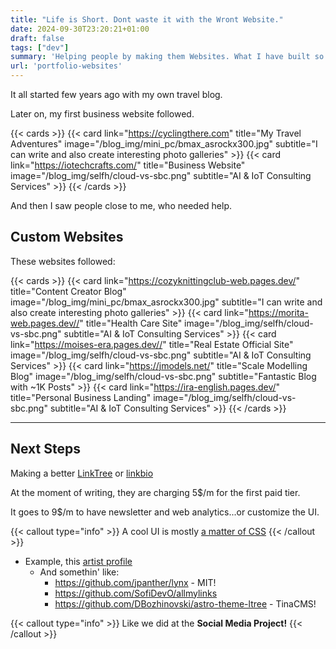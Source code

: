 ```yaml
---
title: "Life is Short. Dont waste it with the Wront Website."
date: 2024-09-30T23:20:21+01:00
draft: false
tags: ["dev"]
summary: 'Helping people by making them Websites. What I have built so far.'
url: 'portfolio-websites'
---
```



It all started few years ago with my own travel blog.

Later on, my first business website followed.

{{< cards >}}
  {{< card link="https://cyclingthere.com" title="My Travel Adventures" image="/blog_img/mini_pc/bmax_asrockx300.jpg" subtitle="I can write and also create interesting photo galleries" >}}
  {{< card link="https://iotechcrafts.com/" title="Business Website" image="/blog_img/selfh/cloud-vs-sbc.png" subtitle="AI & IoT Consulting Services" >}}
{{< /cards >}}

And then I saw people close to me, who needed help.

## Custom Websites

These websites followed:

{{< cards >}}
  {{< card link="https://cozyknittingclub-web.pages.dev/" title="Content Creator Blog" image="/blog_img/mini_pc/bmax_asrockx300.jpg" subtitle="I can write and also create interesting photo galleries" >}}
  {{< card link="https://morita-web.pages.dev//" title="Health Care Site" image="/blog_img/selfh/cloud-vs-sbc.png" subtitle="AI & IoT Consulting Services" >}}
    {{< card link="https://moises-era.pages.dev//" title="Real Estate Official Site" image="/blog_img/selfh/cloud-vs-sbc.png" subtitle="AI & IoT Consulting Services" >}}
    {{< card link="https://jmodels.net/" title="Scale Modelling Blog" image="/blog_img/selfh/cloud-vs-sbc.png" subtitle="Fantastic Blog with ~1K Posts" >}}
    {{< card link="https://ira-english.pages.dev/" title="Personal Business Landing" image="/blog_img/selfh/cloud-vs-sbc.png" subtitle="AI & IoT Consulting Services" >}}
{{< /cards >}}

---

## Next Steps

Making a better [LinkTree](https://linktr.ee/s/pricing/) or [linkbio](https://www.linknbio.com/pricing)

At the moment of writing, they are charging 5$/m for the first paid tier.

It goes to 9$/m to have newsletter and web analytics...or customize the UI.

{{< callout type="info" >}}
A cool UI is mostly [a matter of CSS](https://jalcocert.github.io/JAlcocerT/blog/dev-css/)
{{< /callout >}}



<!-- 
Gain deeper insights with comprehensive location/referrer based analytics and conversion tracking
Collect email addresses and phone numbers directly from your Linktree to build your own visitor list
Marketing tech capabilities including SEO settings, Google Analytics, Zapier, and Mailchimp integrations -->

* Example, this [artist profile](https://linktr.ee/bogusia.adryan)
    * And somethin' like:
        * https://github.com/jpanther/lynx - MIT!
        * https://github.com/SofiDevO/allmylinks
        * https://github.com/DBozhinovski/astro-theme-ltree - TinaCMS!

{{< callout type="info" >}}
Like we did at the **Social Media Project!**
{{< /callout >}}

<!-- * Proposed: bogusiabachata.pro -->

<!-- More ppl to help - future CLIENTS

* Pablo Couto - https://www.buildingfuturecapital.com/

https://web-check.xyz/check/https%3A%2F%2Fwww.buildingfuturecapital.com%2F

Registry Expiry Date
26 April 2025
 -->